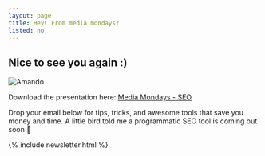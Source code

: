 ```yaml
---
layout: page
title: Hey! From media mondays?
listed: no
---
```

<h2>Nice to see you again :)</h2>

![Amando](/images/amando.jpeg "Amando")

Download the presentation here: [Media Mondays - SEO](https://docs.google.com/presentation/d/1z29NuWZh4dV9WVcaoUz0eIU__VV9oDfrIGCUSrRh7PY/edit?usp=sharing)

Drop your email below for tips, tricks, and awesome tools that save you money and time. A little bird told me a programmatic SEO tool is coming out soon 👀

<div class="centerwrapper centerwrapper--medium">
    {% include newsletter.html %}
</div>